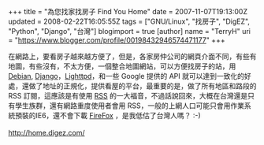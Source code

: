 +++
title = "為您找家找房子 Find You Home"
date = 2007-11-07T19:13:00Z
updated = 2008-02-22T16:05:55Z
tags = ["GNU/Linux", "找房子", "DigEZ", "Python", "Django", "台灣"]
blogimport = true 
[author]
	name = "TerryH"
	uri = "https://www.blogger.com/profile/00198432946574471177"
+++

在網路上，要看房子越來越方便了，但是，各家房仲公司的網頁介面不同，有些有地圖，有些沒有，不太方便，一個整合地圖網站，可以方便找房子的站，用 <a href="http://www.debian.org/index.zh-tw.html">Debian</a>, <a href="http://www.djangoproject.com/">Django</a>，<a href="http://www.lighttpd.net/">Lighttpd</a>，和一些 Google 提供的 API 就可以達到一致化的好處，還做了地址的正規化，提供看屋的平台，最重要的是，做了所有地區和路段的 RSS 訂閱，這應該是有使用  <a href="http://zh.wikipedia.org/w/index.php?title=RSS&amp;variant=zh-tw">RSS</a> 的一大福音，不過話說回來，大概在台灣還是只有學生族群，還有網路重度使用者會用 RSS，一般的上網人口可能只會用作業系統預裝的IE6，還不會下載 <a href="http://www.moztw.org/">FireFox</a> ，是我低估了台灣人嗎？ :-)<br /><a href="http://home.digez.com/"><br />http://home.digez.com/</a>
